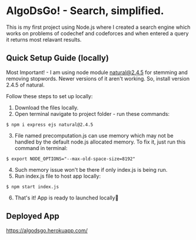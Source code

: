 
# AlgoDsGo! - Search, simplified.
This is my first project using Node.js where I created a search engine which works on problems of codechef and codeforces and when entered a query it returns most relavant results.




## Quick Setup Guide (locally)
Most Important! -
I am using node module natural@2.4.5 for stemming and removing stopwords. Newer versions of it aren't working. So, install version 2.4.5 of natural.

Follow these steps to set up locally:

1) Download the files locally.
2) Open terminal navigate to project folder - run these commands:

````node
$ npm i express ejs natural@2.4.5 
````
3) File named precomputation.js can use memory which may not be handled by the default node.js allocated memory. To fix it, just run this command in terminal:

````node
$ export NODE_OPTIONS="--max-old-space-size=8192"
````

4) Such memory issue won't be there if only index.js is being run. 
5) Run index.js file to host app locally:
````node
$ npm start index.js
````
6) That's it! App is ready to launched locally🚀

## Deployed App

https://algodsgo.herokuapp.com/

